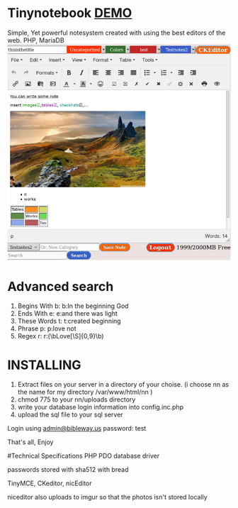 # Tinynotebook [DEMO](http://tinynotebook.sourceforge.net/)
Simple, Yet powerful notesystem created with using the best editors of the web. PHP, MariaDB
![alt text](https://github.com/Symgi/Tinynotebook/raw/master/newnotesystem.png "Screenshot")

# Advanced search
1. Begins With 	b:	b:In the beginning God
2. Ends With 	e:	e:and there was light
3. These Words 	t:	t:created beginning
4. Phrase 	p:	p:love not
5. Regex 	r:	r:(\bLove[\S]{0,9}\b)

# INSTALLING
1. Extract files on your server in a directory of your choise. (i choose nn as the name for my directory /var/www/html/nn )
2. chmod 775 to your nn/uploads directory
3. write your database login information into config.inc.php
4. upload the sql file to your sql server

Login using admin@bibleway.us password: test

That's all, Enjoy


#Technical Specifications
PHP PDO database driver

passwords stored with sha512 with bread

TinyMCE, CKeditor, nicEditor

niceditor also uploads to imgur so that the photos isn't stored locally
